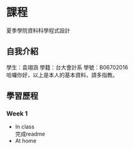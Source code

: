 # 課程
夏季學院資料科學程式設計 
## 自我介紹
學生：袁翊涵 學籍：台大會計系 學號：B06702016 <br>
哈囉你好，以上是本人的基本資料，請多指教。
## 學習歷程
### Week 1
* In class <br>
  完成readme
* At home <br>

